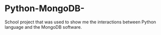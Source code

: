 # Python-MongoDB-
School project that was used to show me the interactions between Python language and the MongoDB software.
